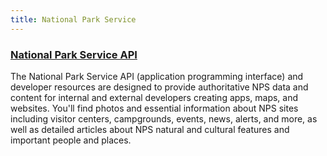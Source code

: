 ```yaml
---
title: National Park Service
---
```


### [National Park Service API](https://www.nps.gov/subjects/developer/api-documentation.htm)
The National Park Service API (application programming interface) and developer resources are designed to provide authoritative NPS data and content for internal and external developers creating apps, maps, and websites. You'll find photos and essential information about NPS sites including visitor centers, campgrounds, events, news, alerts, and more, as well as detailed articles about NPS natural and cultural features and important people and places.
